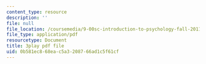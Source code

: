 ```yaml
---
content_type: resource
description: ''
file: null
file_location: /coursemedia/9-00sc-introduction-to-psychology-fall-2011/0b581ec868eac5a3208766ad1c5f61cf_QvK6YdFKMY8.pdf
file_type: application/pdf
resourcetype: Document
title: 3play pdf file
uid: 0b581ec8-68ea-c5a3-2087-66ad1c5f61cf
---
```

